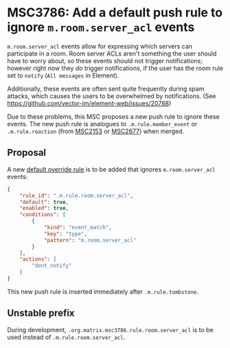 # MSC3786: Add a default push rule to ignore `m.room.server_acl` events

`m.room.server_acl` events allow for expressing which servers can participate in
a room. Room server ACLs aren't something the user should have to worry about,
so these events should not trigger notifications; however right now they *do*
trigger notifications, if the user has the room rule set to `notify` (`All
messages` in Element). 

Additionally, these events are often sent quite frequently during spam attacks, 
which causes the users to be overwhelmed by
notifications. (See <https://github.com/vector-im/element-web/issues/20788>)

Due to these problems, this MSC proposes a new push rule to ignore these events.
The new push rule is analogues to `.m.rule.member_event` or `.m.rule.reaction`
(from [MSC2153](https://github.com/matrix-org/matrix-spec-proposals/pull/2153)
or [MSC2677](https://github.com/matrix-org/matrix-spec-proposals/pull/2677))
when merged.

## Proposal

A new [default override
rule](https://spec.matrix.org/v1.2/client-server-api/#default-override-rules) is
to be added that ignores `m.room.server_acl` events:

```json
{
    "rule_id": ".m.rule.room.server_acl",
    "default": true,
    "enabled": true,
    "conditions": [
        {
            "kind": "event_match",
            "key": "type",
            "pattern": "m.room.server_acl"
        }
    ],
    "actions": [
        "dont_notify"
    ]
}
```

This new push rule is inserted immediately after `.m.rule.tombstone`.

## Unstable prefix

During development, `.org.matrix.msc3786.rule.room.server_acl` is to be used
instead of `.m.rule.room.server_acl`.
